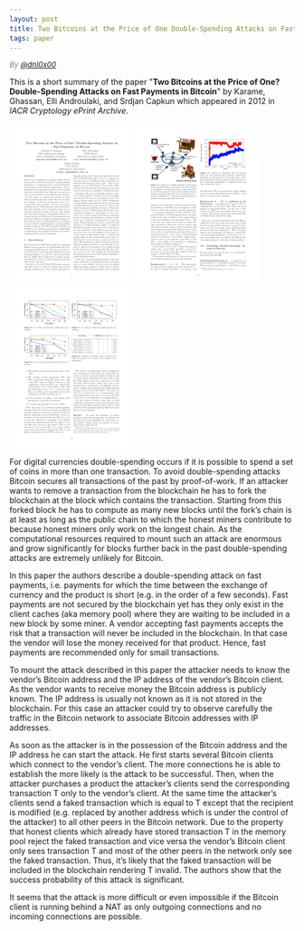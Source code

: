 ```yaml
---
layout: post
title: Two Bitcoins at the Price of One Double-Spending Attacks on Fast Payments in Bitcoin
tags: paper
---
```

<div style="font-size:small; color: gray; font-style: italic">
  By <a href="https://twitter.com/dnl0x00">@dnl0x00</a>
</div>

This is a short summary of the paper "**Two Bitcoins at the Price of One? Double-Spending Attacks on Fast Payments in Bitcoin**" by Karame, Ghassan, Elli Androulaki, and Srdjan Capkun which appeared in 2012 in *IACR Cryptology ePrint Archive*.

![page 1](../assets/two_bitcoins-0.png)
![page 2](../assets/two_bitcoins-5.png)
![page 3](../assets/two_bitcoins-8.png)

For digital currencies double-spending occurs if it is possible to spend a set of coins in more than one transaction. To avoid double-spending attacks Bitcoin secures all transactions of the past by proof-of-work. If an attacker wants to remove a transaction from the blockchain he has to fork the blockchain at the block which contains the transaction. Starting from this forked block he has to compute as many new blocks until the fork’s chain is at least as long as the public chain to which the honest miners contribute to because honest miners only work on the longest chain. As the computational resources required to mount such an attack are enormous and grow significantly for blocks further back in the past double-spending attacks are extremely unlikely for Bitcoin.

In this paper the authors describe a double-spending attack on fast payments, i.e. payments for which the time between the exchange of currency and the product is short (e.g. in the order of a few seconds). Fast payments are not secured by the blockchain yet has they only exist in the client caches (aka memory pool) where they are waiting to be included in a new block by some miner. A vendor accepting fast payments accepts the risk that a transaction will never be included in the blockchain. In that case the vendor will lose the money received for that product. Hence, fast payments are recommended only for small transactions.

To mount the attack described in this paper the attacker needs to know the vendor’s Bitcoin address and the IP address of the vendor’s Bitcoin client. As the vendor wants to receive money the Bitcoin address is publicly known. The IP address is usually not known as it is not stored in the blockchain. For this case an attacker could try to observe carefully the traffic in the Bitcoin network to associate Bitcoin addresses with IP addresses.

As soon as the attacker is in the possession of the Bitcoin address and the IP address he can start the attack. He first starts several Bitcoin clients which connect to the vendor’s client. The more connections he is able to establish the more likely is the attack to be successful. Then, when the attacker purchases a product the attacker’s clients send the corresponding transaction T only to the vendor’s client. At the same time the attacker’s clients send a faked transaction which is equal to T except that the recipient is modified (e.g. replaced by another address which is under the control of the attacker) to all other peers in the Bitcoin network. Due to the property that honest clients which already have stored transaction T in the memory pool reject the faked transaction and vice versa the vendor’s Bitcoin client only sees transaction T and most of the other peers in the network only see the faked transaction. Thus, it’s likely that the faked transaction will be included in the blockchain rendering T invalid. The authors show that the success probability of this attack is significant.

It seems that the attack is more difficult or even impossible if the Bitcoin client is running behind a NAT as only outgoing connections and no incoming connections are possible.
